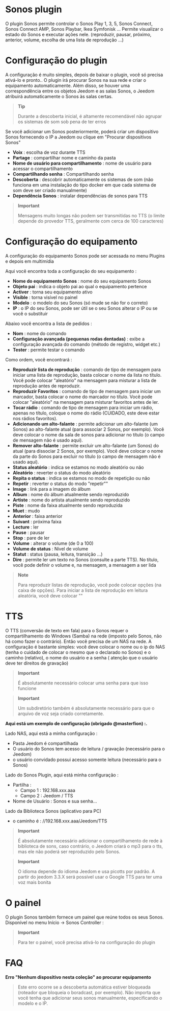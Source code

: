 # Sonos plugin

O plugin Sonos permite controlar o Sonos Play 1, 3, 5, Sonos Connect, Sonos Connect AMP, Sonos Playbar, Ikea Symfonisk ... Permite visualizar o estado do Sonos e executar ações nele. (reproduzir, pausar, próximo, anterior, volume, escolha de uma lista de reprodução ...)

# Configuração do plugin

A configuração é muito simples, depois de baixar o plugin, você só precisa ativá-lo e pronto.. O plugin irá procurar Sonos na sua rede e criar o equipamento automaticamente. Além disso, se houver uma correspondência entre os objetos Jeedom e as salas Sonos, o Jeedom atribuirá automaticamente o Sonos às salas certas.

> **Tip**
>
> Durante a descoberta inicial, é altamente recomendável não agrupar os sistemas de som sob pena de ter erros

Se você adicionar um Sonos posteriormente, poderá criar um dispositivo Sonos fornecendo o IP a Jeedom ou clique em "Procurar dispositivos Sonos"

-   **Voix** : escolha de voz durante TTS
-   **Partage** : compartilhar nome e caminho da pasta
-   **Nome de usuário para compartilhamento** : nome de usuário para acessar o compartilhamento
-   **Compartilhando senha** : Compartilhando senha
-   **Descoberta** : descobrir automaticamente os sistemas de som (não funciona em uma instalação do tipo docker em que cada sistema de som deve ser criado manualmente)
-   **Dependência Sonos** : instalar dependências de sonos para TTS

> **Important**
>
> Mensagens muito longas não podem ser transmitidas no TTS (o limite
> depende do provedor TTS, geralmente com cerca de 100 caracteres)

# Configuração do equipamento

A configuração do equipamento Sonos pode ser acessada no menu Plugins e depois em multimídia

Aqui você encontra toda a configuração do seu equipamento :

-   **Nome do equipamento Sonos** : nome do seu equipamento Sonos
-   **Objeto pai** : indica o objeto pai ao qual o equipamento pertence
-   **Activer** : torna seu equipamento ativo
-   **Visible** : torna visível no painel
-   **Modelo** : o modelo do seu Sonos (só mude se não for o correto)
-   **IP** : o IP do seu Sonos, pode ser útil se o seu Sonos alterar o IP ou se você o substituir

Abaixo você encontra a lista de pedidos :

-   **Nom** : nome do comando
-   **Configuração avançada (pequenas rodas dentadas)** : exibe a configuração avançada do comando (método de registro, widget etc.)
-   **Tester** : permite testar o comando

Como ordem, você encontrará :

-   **Reproduzir lista de reprodução** : comando de tipo de mensagem para iniciar uma lista de reprodução, basta colocar o nome da lista no título. Você pode colocar "aleatório" na mensagem para misturar a lista de reprodução antes de reproduzir.
-   **Reproduzir Favoritos** :  comando de tipo de mensagem para iniciar um marcador, basta colocar o nome do marcador no título. Você pode colocar "aleatório" na mensagem para misturar favoritos antes de ler.
-   **Tocar rádio** : comando de tipo de mensagem para iniciar um rádio, apenas no título, coloque o nome do rádio (CUIDADO, este deve estar nos rádios favoritos).
-   **Adicionando um alto-falante** : permite adicionar um alto-falante (um Sonos) ao alto-falante atual (para associar 2 Sonos, por exemplo). Você deve colocar o nome da sala de sonos para adicionar no título (o campo de mensagem não é usado aqui).
-   **Remover alto-falante** : permite excluir um alto-falante (um Sonos) do atual (para dissociar 2 Sonos, por exemplo). Você deve colocar o nome da parte do Sonos para excluir no título (o campo de mensagem não é usado aqui).
-   **Status aleatório** : indica se estamos no modo aleatório ou não
-   **Aleatório** : reverter o status do modo aleatório
-   **Repita o status** : indica se estamos no modo de repetição ou não
-   **Repetir** : reverter o status do modo "repetir""
-   **Image** : link para a imagem do álbum
-   **Album** : nome do álbum atualmente sendo reproduzido
-   **Artiste** : nome do artista atualmente sendo reproduzido
-   **Piste** : nome da faixa atualmente sendo reproduzida
-   **Muet** : mudo
-   **Anterior** : faixa anterior
-   **Suivant** : próxima faixa
-   **Lecture** : ler
-   **Pause** : pausar
-   **Stop** : pare de ler
-   **Volume** : alterar o volume (de 0 a 100)
-   **Volume de status** : Nível de volume
-   **Statut** : status (pausa, leitura, transição ...)
-   **Dire** : permite ler um texto no Sonos (consulte a parte TTS). No título, você pode definir o volume e, na mensagem, a mensagem a ser lida

> **Note**
>
> Para reproduzir listas de reprodução, você pode colocar opções (na caixa de opções). Para iniciar a lista de reprodução em leitura aleatória, você deve colocar ""

# TTS

O TTS (conversão de texto em fala) para o Sonos requer o compartilhamento do Windows (Samba) na rede (imposto pelo Sonos, não há como fazer o contrário). Então você precisa de um NAS na rede. A configuração é bastante simples: você deve colocar o nome ou o ip do NAS (tenha o cuidado de colocar o mesmo que o declarado no Sonos) e o caminho (relativo), o nome do usuário e a senha ( atenção que o usuário deve ter direitos de gravação)

> **Important**
>
> É absolutamente necessário colocar uma senha para que isso funcione

> **Important**
>
> Um subdiretório também é absolutamente necessário para que o arquivo de voz seja criado corretamente.

**Aqui está um exemplo de configuração (obrigado @masterfion) :.**

Lado NAS, aqui está a minha configuração :

-   Pasta Jeedom é compartilhada
-   O usuário do Sonos tem acesso de leitura / gravação (necessário para o Jeedom)
-   o usuário convidado possui acesso somente leitura (necessário para o Sonos)

Lado do Sonos Plugin, aqui está minha configuração :

-   Partilha :
    -   Campo 1 : 192.168.xxx.aaa
    -   Campo 2 : Jeedom / TTS
-   Nome de Usuário : Sonos e sua senha…

Lado da Biblioteca Sonos (aplicativo para PC)
-   o caminho é : //192.168.xxx.aaa/Jeedom/TTS

> **Important**
>
> É absolutamente necessário adicionar o compartilhamento de rede à biblioteca de sons, caso contrário, o Jeedom criará o mp3 para o tts, mas ele não poderá ser reproduzido pelo Sonos.

> **Important**
>
> O idioma depende do idioma Jeedom e usa picotts por padrão. A partir do jeedom 3.3.X será possível usar o Google TTS para ter uma voz mais bonita


# O painel

O plugin Sonos também fornece um painel que reúne todos os seus Sonos. Disponível no menu Início → Sonos Controller :

> **Important**
>
> Para ter o painel, você precisa ativá-lo na configuração do plugin

# FAQ

**Erro "Nenhum dispositivo nesta coleção" ao procurar equipamento**
>
> Este erro ocorre se a descoberta automática estiver bloqueada (roteador que bloqueia o boradcast, por exemplo). Não importa que você tenha que adicionar seus sonos manualmente, especificando o modelo e o IP.
